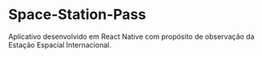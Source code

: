 # Space-Station-Pass
Aplicativo desenvolvido em React Native com propósito de observação da Estação Espacial Internacional.
